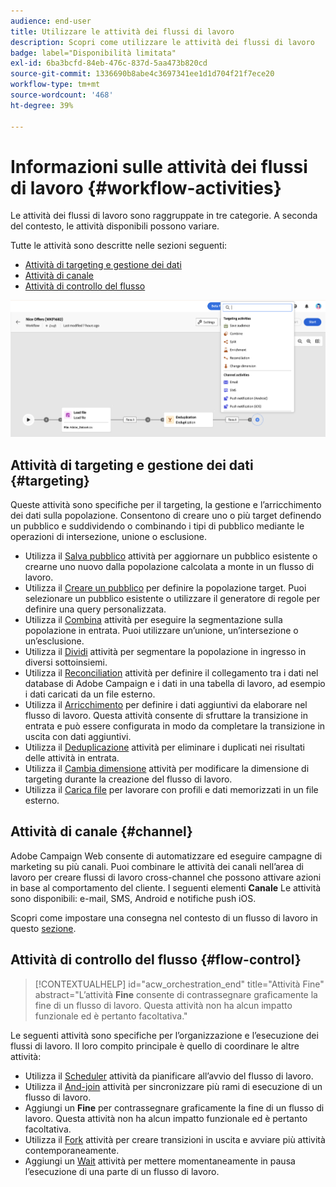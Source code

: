 ```yaml
---
audience: end-user
title: Utilizzare le attività dei flussi di lavoro
description: Scopri come utilizzare le attività dei flussi di lavoro
badge: label="Disponibilità limitata"
exl-id: 6ba3bcfd-84eb-476c-837d-5aa473b820cd
source-git-commit: 1336690b8abe4c3697341ee1d1d704f21f7ece20
workflow-type: tm+mt
source-wordcount: '468'
ht-degree: 39%

---
```



# Informazioni sulle attività dei flussi di lavoro {#workflow-activities}

Le attività dei flussi di lavoro sono raggruppate in tre categorie. A seconda del contesto, le attività disponibili possono variare.

Tutte le attività sono descritte nelle sezioni seguenti:

* [Attività di targeting e gestione dei dati](#targeting)
* [Attività di canale](#channel)
* [Attività di controllo del flusso](#flow-control)

![](../assets/workflow-activities.png)

## Attività di targeting e gestione dei dati {#targeting}

Queste attività sono specifiche per il targeting, la gestione e l’arricchimento dei dati sulla popolazione. Consentono di creare uno o più target definendo un pubblico e suddividendo o combinando i tipi di pubblico mediante le operazioni di intersezione, unione o esclusione.

* Utilizza il [Salva pubblico](save-audience.md) attività per aggiornare un pubblico esistente o crearne uno nuovo dalla popolazione calcolata a monte in un flusso di lavoro.
* Utilizza il [Creare un pubblico](build-audience.md) per definire la popolazione target. Puoi selezionare un pubblico esistente o utilizzare il generatore di regole per definire una query personalizzata.
* Utilizza il [Combina](combine.md) attività per eseguire la segmentazione sulla popolazione in entrata. Puoi utilizzare un’unione, un’intersezione o un’esclusione.
* Utilizza il [Dividi](split.md) attività per segmentare la popolazione in ingresso in diversi sottoinsiemi.
* Utilizza il [Reconciliation](reconciliation.md) attività per definire il collegamento tra i dati nel database di Adobe Campaign e i dati in una tabella di lavoro, ad esempio i dati caricati da un file esterno.
* Utilizza il [Arricchimento](enrichment.md) per definire i dati aggiuntivi da elaborare nel flusso di lavoro. Questa attività consente di sfruttare la transizione in entrata e può essere configurata in modo da completare la transizione in uscita con dati aggiuntivi.
* Utilizza il [Deduplicazione](deduplication.md) attività per eliminare i duplicati nei risultati delle attività in entrata.
* Utilizza il [Cambia dimensione](change-dimension.md) attività per modificare la dimensione di targeting durante la creazione del flusso di lavoro.
* Utilizza il [Carica file](load-file.md) per lavorare con profili e dati memorizzati in un file esterno.


## Attività di canale {#channel}

Adobe Campaign Web consente di automatizzare ed eseguire campagne di marketing su più canali. Puoi combinare le attività dei canali nell’area di lavoro per creare flussi di lavoro cross-channel che possono attivare azioni in base al comportamento del cliente. I seguenti elementi **Canale** Le attività sono disponibili: e-mail, SMS, Android e notifiche push iOS.

Scopri come impostare una consegna nel contesto di un flusso di lavoro in questo [sezione](channels.md).

## Attività di controllo del flusso {#flow-control}

>[!CONTEXTUALHELP]
>id="acw_orchestration_end"
>title="Attività Fine"
>abstract="L’attività **Fine** consente di contrassegnare graficamente la fine di un flusso di lavoro. Questa attività non ha alcun impatto funzionale ed è pertanto facoltativa."

Le seguenti attività sono specifiche per l’organizzazione e l’esecuzione dei flussi di lavoro. Il loro compito principale è quello di coordinare le altre attività:

* Utilizza il [Scheduler](scheduler.md) attività da pianificare all’avvio del flusso di lavoro.
* Utilizza il [And-join](and-join.md) attività per sincronizzare più rami di esecuzione di un flusso di lavoro.
* Aggiungi un **Fine** per contrassegnare graficamente la fine di un flusso di lavoro. Questa attività non ha alcun impatto funzionale ed è pertanto facoltativa.
* Utilizza il [Fork](fork.md) attività per creare transizioni in uscita e avviare più attività contemporaneamente.
* Aggiungi un [Wait](wait.md) attività per mettere momentaneamente in pausa l’esecuzione di una parte di un flusso di lavoro.

<!--
## Data management activities {#data-management}

overview: what they're used for
which use case you can perform with them

list available activites + short description + ref to section
-->

